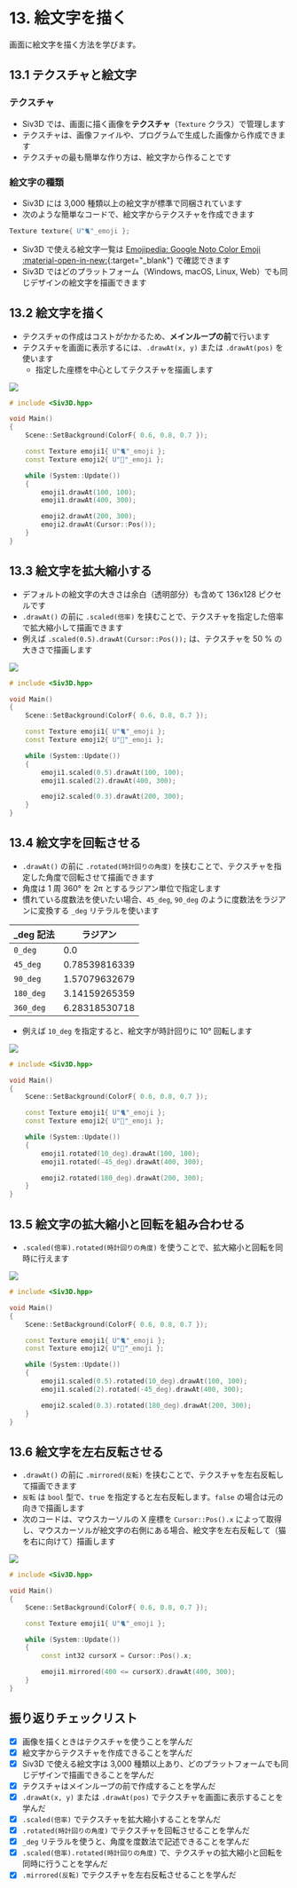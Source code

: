 # 13. 絵文字を描く
画面に絵文字を描く方法を学びます。

## 13.1 テクスチャと絵文字

### テクスチャ
- Siv3D では、画面に描く画像を**テクスチャ**（`Texture` クラス）で管理します
- テクスチャは、画像ファイルや、プログラムで生成した画像から作成できます
- テクスチャの最も簡単な作り方は、絵文字から作ることです

### 絵文字の種類
- Siv3D には 3,000 種類以上の絵文字が標準で同梱されています
- 次のような簡単なコードで、絵文字からテクスチャを作成できます

```cpp
Texture texture{ U"🐈"_emoji };
```

- Siv3D で使える絵文字一覧は [Emojipedia: Google Noto Color Emoji :material-open-in-new:](https://emojipedia.org/ja/google){:target="_blank"} で確認できます
- Siv3D ではどのプラットフォーム（Windows, macOS, Linux, Web）でも同じデザインの絵文字を描画できます


## 13.2 絵文字を描く
- テクスチャの作成はコストがかかるため、**メインループの前**で行います
- テクスチャを画面に表示するには、`.drawAt(x, y)` または `.drawAt(pos)` を使います
    - 指定した座標を中心としてテクスチャを描画します

![](https://raw.githubusercontent.com/Siv3D/siv3d.site.resource/main/2025/tutorial/emoji/2.png)

```cpp
# include <Siv3D.hpp>

void Main()
{
	Scene::SetBackground(ColorF{ 0.6, 0.8, 0.7 });

	const Texture emoji1{ U"🐈"_emoji };
	const Texture emoji2{ U"🍎"_emoji };

	while (System::Update())
	{
		emoji1.drawAt(100, 100);
		emoji1.drawAt(400, 300);

		emoji2.drawAt(200, 300);        
		emoji2.drawAt(Cursor::Pos());
	}
}
```


## 13.3 絵文字を拡大縮小する
- デフォルトの絵文字の大きさは余白（透明部分）も含めて 136x128 ピクセルです
- `.drawAt()` の前に `.scaled(倍率)` を挟むことで、テクスチャを指定した倍率で拡大縮小して描画できます
- 例えば `.scaled(0.5).drawAt(Cursor::Pos());` は、テクスチャを 50 % の大きさで描画します

![](https://raw.githubusercontent.com/Siv3D/siv3d.site.resource/main/2025/tutorial/emoji/3.png)

```cpp
# include <Siv3D.hpp>

void Main()
{
	Scene::SetBackground(ColorF{ 0.6, 0.8, 0.7 });

	const Texture emoji1{ U"🐈"_emoji };
	const Texture emoji2{ U"🍎"_emoji };

	while (System::Update())
	{
		emoji1.scaled(0.5).drawAt(100, 100);
		emoji1.scaled(2).drawAt(400, 300);

		emoji2.scaled(0.3).drawAt(200, 300);
	}
}
```


## 13.4 絵文字を回転させる
- `.drawAt()` の前に `.rotated(時計回りの角度)` を挟むことで、テクスチャを指定した角度で回転させて描画できます
- 角度は 1 周 360° を 2π とするラジアン単位で指定します
- 慣れている度数法を使いたい場合、`45_deg`, `90_deg` のように度数法をラジアンに変換する `_deg` リテラルを使います

| _deg 記法 | ラジアン |
| --- | --- |
| `0_deg` | 0.0 |
| `45_deg` | 0.78539816339 |
| `90_deg` | 1.57079632679 |
| `180_deg` | 3.14159265359 |
| `360_deg` | 6.28318530718 |

- 例えば `10_deg` を指定すると、絵文字が時計回りに 10° 回転します

![](https://raw.githubusercontent.com/Siv3D/siv3d.site.resource/main/2025/tutorial/emoji/4.png)

```cpp
# include <Siv3D.hpp>

void Main()
{
	Scene::SetBackground(ColorF{ 0.6, 0.8, 0.7 });

	const Texture emoji1{ U"🐈"_emoji };
	const Texture emoji2{ U"🍎"_emoji };

	while (System::Update())
	{
		emoji1.rotated(10_deg).drawAt(100, 100);
		emoji1.rotated(-45_deg).drawAt(400, 300);

		emoji2.rotated(180_deg).drawAt(200, 300);
	}
}
```


## 13.5 絵文字の拡大縮小と回転を組み合わせる
- `.scaled(倍率).rotated(時計回りの角度)` を使うことで、拡大縮小と回転を同時に行えます

![](https://raw.githubusercontent.com/Siv3D/siv3d.site.resource/main/2025/tutorial/emoji/5.png)

```cpp
# include <Siv3D.hpp>

void Main()
{
	Scene::SetBackground(ColorF{ 0.6, 0.8, 0.7 });

	const Texture emoji1{ U"🐈"_emoji };
	const Texture emoji2{ U"🍎"_emoji };

	while (System::Update())
	{
		emoji1.scaled(0.5).rotated(10_deg).drawAt(100, 100);
		emoji1.scaled(2).rotated(-45_deg).drawAt(400, 300);

		emoji2.scaled(0.3).rotated(180_deg).drawAt(200, 300);
	}
}
```


## 13.6 絵文字を左右反転させる
- `.drawAt()` の前に `.mirrored(反転)` を挟むことで、テクスチャを左右反転して描画できます
- `反転` は `bool` 型で、`true` を指定すると左右反転します。`false` の場合は元の向きで描画します
- 次のコードは、マウスカーソルの X 座標を `Cursor::Pos().x` によって取得し、マウスカーソルが絵文字の右側にある場合、絵文字を左右反転して（猫を右に向けて）描画します

![](https://raw.githubusercontent.com/Siv3D/siv3d.site.resource/main/2025/tutorial/emoji/6.png)

```cpp
# include <Siv3D.hpp>

void Main()
{
	Scene::SetBackground(ColorF{ 0.6, 0.8, 0.7 });

	const Texture emoji1{ U"🐈"_emoji };

	while (System::Update())
	{
		const int32 cursorX = Cursor::Pos().x;

		emoji1.mirrored(400 <= cursorX).drawAt(400, 300);
	}
}
```


## 振り返りチェックリスト
- [x] 画像を描くときはテクスチャを使うことを学んだ
- [x] 絵文字からテクスチャを作成できることを学んだ
- [x] Siv3D で使える絵文字は 3,000 種類以上あり、どのプラットフォームでも同じデザインで描画できることを学んだ
- [x] テクスチャはメインループの前で作成することを学んだ
- [x] `.drawAt(x, y)` または `.drawAt(pos)` でテクスチャを画面に表示することを学んだ
- [x] `.scaled(倍率)` でテクスチャを拡大縮小することを学んだ
- [x] `.rotated(時計回りの角度)` でテクスチャを回転させることを学んだ
- [x] `_deg` リテラルを使うと、角度を度数法で記述できることを学んだ
- [x] `.scaled(倍率).rotated(時計回りの角度)` で、テクスチャの拡大縮小と回転を同時に行うことを学んだ
- [x] `.mirrored(反転)` でテクスチャを左右反転させることを学んだ
